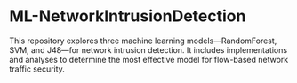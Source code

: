 # ML-NetworkIntrusionDetection
This repository explores three machine learning models—RandomForest, SVM, and J48—for network intrusion detection. It includes implementations and analyses to determine the most effective model for flow-based network traffic security.
